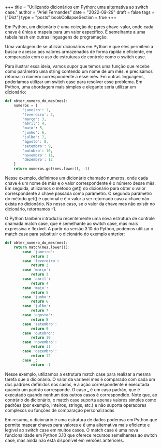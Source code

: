 +++
title = "Utilizando dicionários em Python: uma alternativa ao switch case."
author = "Ariel Fernandes"
date = "2022-09-29"
draft = false
tags = ["Dict"]
type = "posts"
bookCollapseSection = true
+++

Em Python, um dicionário é uma coleção de pares chave-valor, onde cada chave é única e mapeia para um valor específico. É semelhante a uma tabela hash em outras linguagens de programação.

Uma vantagem de se utilizar dicionários em Python é que eles permitem a busca e acesso aos valores armazenados de forma rápida e eficiente, em comparação com o uso de estruturas de controle como o switch case.

Para ilustrar essa ideia, vamos supor que temos uma função que recebe como parâmetro uma string contendo um nome de um mês, e precisamos retornar o número correspondente a esse mês. Em outras linguagens, poderíamos utilizar um switch case para resolver esse problema. Em Python, uma abordagem mais simples e elegante seria utilizar um dicionário:

```python
def obter_numero_do_mes(mes):
    numeros = {
        'janeiro': 1,
        'fevereiro': 2,
        'março': 3,
        'abril': 4,
        'maio': 5,
        'junho': 6,
        'julho': 7,
        'agosto': 8,
        'setembro': 9,
        'outubro': 10,
        'novembro': 11,
        'dezembro': 12
    }
    return numeros.get(mes.lower(), -1)
```

Nesse exemplo, definimos um dicionário chamado numeros, onde cada chave é um nome de mês e o valor correspondente é o número desse mês. Em seguida, utilizamos o método get() do dicionário para obter o valor correspondente à chave passada como parâmetro. O segundo parâmetro do método get() é opcional e é o valor a ser retornado caso a chave não exista no dicionário. No nosso caso, se o valor da chave mes não existir no dicionário, retornamos -1.

O Python também introduziu recentemente uma nova estrutura de controle chamada match case, que é semelhante ao switch case, mas mais expressiva e flexível. A partir da versão 3.10 do Python, podemos utilizar o match case para substituir o dicionário do exemplo anterior:

```python
def obter_numero_do_mes(mes):
    return match(mes.lower()):
        case 'janeiro':
            return 1
        case 'fevereiro':
            return 2
        case 'março':
            return 3
        case 'abril':
            return 4
        case 'maio':
            return 5
        case 'junho':
            return 6
        case 'julho':
            return 7
        case 'agosto':
            return 8
        case 'setembro':
            return 9
        case 'outubro':
            return 10
        case 'novembro':
            return 11
        case 'dezembro':
            return 12
        case _:
            return -1

```
Nesse exemplo, utilizamos a estrutura match case para realizar a mesma tarefa que o dicionário. O valor da variável mes é comparado com cada um dos padrões definidos nos casos, e a ação correspondente é executada quando um padrão corresponde. O caso _ é um caso padrão, que é executado quando nenhum dos outros casos é correspondido. Note que, ao contrário do dicionário, o match case suporta apenas valores simples como padrões (por exemplo, inteiros, strings, etc.) e não suporta operadores complexos ou funções de comparação personalizadas.

Em resumo, o dicionário é uma estrutura de dados poderosa em Python que permite mapear chaves para valores e é uma alternativa mais eficiente e legível ao switch case em muitos casos. O match case é uma nova funcionalidade em Python 3.10 que oferece recursos semelhantes ao switch case, mas ainda não está disponível em versões anteriores.
